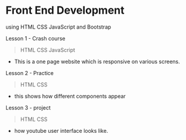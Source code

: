 # Front End Development

using HTML CSS JavaScript and Bootstrap

Lesson 1 - Crash course
 > HTML
 > CSS 
 > JavaScript

 - This is a one page website which is responsive on various screens.

 Lesson 2 - Practice
 > HTML
 > CSS 

 - this shows how different components appear 

Lesson 3 - project
> HTML
> CSS 

- how youtube user interface looks like.